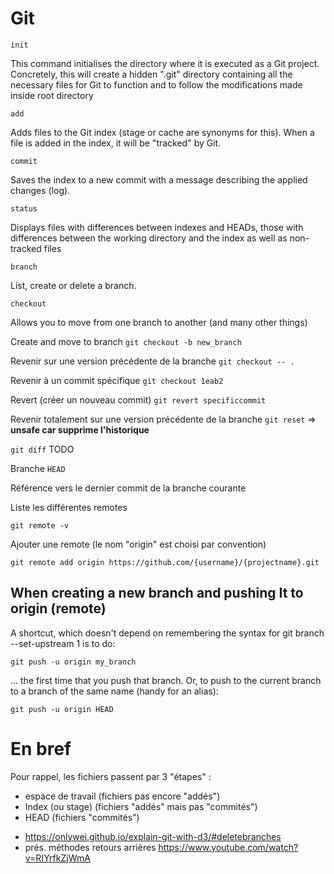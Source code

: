 # Git 

`init`

This command initialises the directory where it is executed as a Git project.
Concretely, this will create a hidden ".git" directory containing all the necessary files for Git to function and to follow the modifications made inside root directory

`add`

Adds files to the Git index (stage or cache are synonyms for this).
When a file is added in the index, it will be "tracked" by Git.

`commit`

Saves the index to a new commit with a message describing the applied changes (log).


`status`

Displays files with differences between indexes and HEADs, those with differences between the working directory and the index as well as non-tracked files

`branch`

List, create or delete a branch.

`checkout`

Allows you to move from one branch to another (and many other things)

Create and move to branch
`git checkout -b new_branch`


Revenir sur une version précédente de la branche
`git checkout -- .`

Revenir à un commit spécifique
`git checkout 1eab2`

Revert (créer un nouveau commit)
`git revert specificcommit` 

Revenir totalement sur une version précédente de la branche
`git reset` => **unsafe car supprime l'historique** 

`git diff`
TODO

Branche `HEAD`

Référence vers le dernier commit de la branche courante

Liste les différentes remotes

`git remote -v`

Ajouter une remote (le nom "origin" est choisi par convention)

`git remote add origin https://github.com/{username}/{projectname}.git`

## When creating a new branch and pushing It to origin (remote)
A shortcut, which doesn't depend on remembering the syntax for git branch --set-upstream 1 is to do:
```
git push -u origin my_branch
```
... the first time that you push that branch. Or, to push to the current branch to a branch of the same name (handy for an alias):
```
git push -u origin HEAD
```

# En bref
Pour rappel, les fichiers passent par 3 "étapes" :

- espace de travail (fichiers pas encore "addés")
- Index (ou stage) (fichiers "addés" mais pas "commités")
- HEAD (fichiers "commités")


* https://onlywei.github.io/explain-git-with-d3/#deletebranches
* prés. méthodes retours arrières https://www.youtube.com/watch?v=RIYrfkZjWmA

